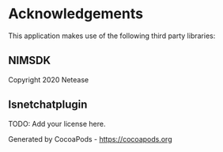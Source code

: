 # Acknowledgements
This application makes use of the following third party libraries:

## NIMSDK

Copyright 2020 Netease 

## lsnetchatplugin

TODO: Add your license here.

Generated by CocoaPods - https://cocoapods.org
